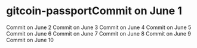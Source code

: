 # gitcoin-passportCommit on June 1
Commit on June 2
Commit on June 3
Commit on June 4
Commit on June 5
Commit on June 6
Commit on June 7
Commit on June 8
Commit on June 9
Commit on June 10
